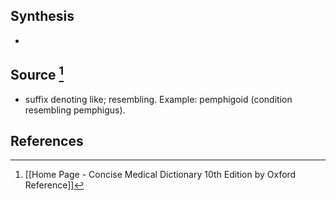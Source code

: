 ## Synthesis
- 
## Source [^1]
- suffix denoting like; resembling. Example: pemphigoid (condition resembling pemphigus).
## References

[^1]: [[Home Page - Concise Medical Dictionary 10th Edition by Oxford Reference]]